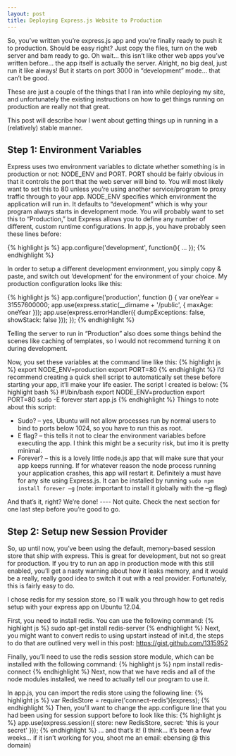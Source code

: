 ```yaml
---
layout: post
title: Deploying Express.js Website to Production
---
```

So, you’ve written you’re express.js app and you’re finally ready to push it to production. Should be easy right? Just copy the files, turn on the web server and bam ready to go. Oh wait… this isn’t like other web apps you’ve written before… the app itself is actually the server. Alright, no big deal, just run it like always! But it starts on port 3000 in “development” mode… that can’t be good.

These are just a couple of the things that I ran into while deploying my site, and unfortunately the existing instructions on how to get things running on production are really not that great.

This post will describe how I went about getting things up in running in a (relatively) stable manner.
## Step 1: Environment Variables

Express uses two environment variables to dictate whether something is in production or not: NODE_ENV and PORT. PORT should be fairly obvious in that it controls the port that the web server will bind to. You will most likely want to set this to 80 unless you’re using another service/program to proxy traffic through to your app. NODE_ENV specifies which environment the application will run in. It defaults to “development” which is why your program always starts in development mode. You will probably want to set this to “Production,” but Express allows you to define any number of different, custom runtime configurations. In app.js, you have probably seen these lines before:

{% highlight js %}
app.configure('development', function(){
...
});
{% endhighlight %}

In order to setup a different development environment, you simply copy & paste, and switch out ‘development’ for the environment of your choice. My production configuration looks like this:

{% highlight js %}
app.configure('production', function () {
    var oneYear = 31557600000;
    app.use(express.static(__dirname + '/public', { maxAge: oneYear }));
    app.use(express.errorHandler({ dumpExceptions: false, showStack: false }));
});
{% endhighlight %}

Telling the server to run in “Production” also does some things behind the scenes like caching of templates, so I would not recommend turning it on during development.

Now, you set these variables at the command line like this:
{% highlight js %}
export NODE_ENV=production
export PORT=80
{% endhighlight %}
I’d recommend creating a quick shell script to automatically set these before starting your app, it’ll make your life easier. The script I created is below:
{% highlight bash %}
#!/bin/bash
export NODE_ENV=production
export PORT=80
sudo -E forever start app.js
{% endhighlight %}
Things to note about this script:

  - Sudo? – yes, Ubuntu will not allow processes run by normal users to bind to ports below 1024, so you have to run this as root.
  - E flag? – this tells it not to clear the environment variables before executing the app. I think this might be a security risk, but imo it is pretty minimal.
  - Forever? – this is a lovely little node.js app that will make sure that your app keeps running. If for whatever reason the node process running your application crashes, this app will restart it. Definitely a must have for any site using Express.js. It can be installed by running `sudo npm install forever –g` (note: important to install it globally with the –g flag)

And that’s it, right? We’re done! ---- Not quite. Check the next section for one last step before you’re good to go.
## Step 2: Setup new Session Provider

So, up until now, you’ve been using the default, memory-based session store that ship with express. This is great for development, but not so great for production. If you try to run an app in production mode with this still enabled, you’ll get a nasty warning about how it leaks memory, and it would be a really, really good idea to switch it out with a real provider. Fortunately, this is fairly easy to do.

I chose redis for my session store, so I’ll walk you through how to get redis setup with your express app on Ubuntu 12.04.

First, you need to install redis. You can use the following command:
{% highlight js %}
sudo apt-get install redis-server
{% endhighlight %}
Next, you might want to convert redis to using upstart instead of init.d, the steps to do that are outlined very well in this post: https://gist.github.com/1315952

Finally, you’ll need to use the redis session store module, which can be installed with the following command:
{% highlight js %}
npm install redis-connect
{% endhighlight %}
Next, now that we have redis and all of the node modules installed, we need to actually tell our program to use it.

In app.js, you can import the redis store using the following line:
{% highlight js %}
var RedisStore = require('connect-redis')(express);
{% endhighlight %}
Then, you’ll want to change the app.configure line that you had been using for session support before to look like this:
{% highlight js %}
app.use(express.session({ store: new RedisStore, secret: 'this is your secret' }));
{% endhighlight %}
… and that’s it! (I think… it’s been a few weeks… if it isn’t working for you, shoot me an email: ebensing @ this domain)

